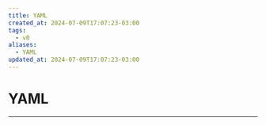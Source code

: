 ```yaml
---
title: YAML
created_at: 2024-07-09T17:07:23-03:00
tags:
  - v0
aliases:
  - YAML
updated_at: 2024-07-09T17:07:23-03:00
---
```

# YAML
---

